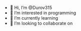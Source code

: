 - 👋 Hi, I’m @Durov315
- 👀 I’m interested in programming
- 🌱 I’m currently learning
- 💞️ I’m looking to collaborate on


<!---
Durov315/Durov315 is a ✨ special ✨ repository because its `README.md` (this file) appears on your GitHub profile.
You can click the Preview link to take a look at your changes.
--->
